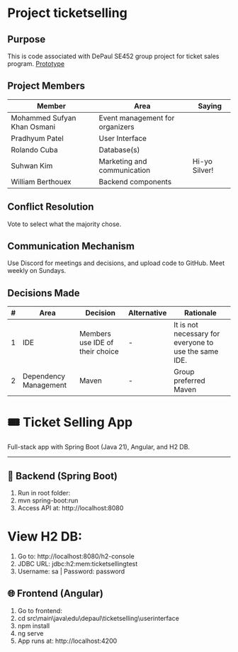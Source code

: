 # Project ticketselling

## Purpose

This is code associated with DePaul SE452 group project for ticket sales program.
[Prototype](https://app.moqups.com/1zIpZ8l9DC2ShQhs4aCoKQK6kA0BC7y1/view/page/ad64222d5)

## Project Members

| Member | Area | Saying        |
| ------ | ---- |---------------|
| Mohammed Sufyan Khan Osmani | Event management for organizers |               |
| Pradhyum Patel | User Interface |               |
| Rolando Cuba | Database(s) |               |
| Suhwan Kim | Marketing and communication | Hi-yo Silver! |
| William Berthouex | Backend components |               |

## Conflict Resolution

Vote to select what the majority chose.

## Communication Mechanism

Use Discord for meetings and decisions, and upload code to GitHub.
Meet weekly on Sundays.

## Decisions Made

| # | Area                  | Decision                        | Alternative | Rationale                                             |
|---|-----------------------|---------------------------------|-------------|-------------------------------------------------------|
| 1 | IDE                   | Members use IDE of their choice | -           | It is not necessary for everyone to use the same IDE. |
| 2 | Dependency Management | Maven                           | -           | Group preferred Maven                                 |

# 🎟️ Ticket Selling App

Full-stack app with Spring Boot (Java 21), Angular, and H2 DB.

---

## 🔧 Backend (Spring Boot)

1. Run in root folder:
2. mvn spring-boot:run
3. Access API at: http://localhost:8080

# View H2 DB:

1. Go to: http://localhost:8080/h2-console
2. JDBC URL: jdbc:h2:mem:ticketsellingtest
3. Username: sa | Password: password

## 🌐 Frontend (Angular)
1. Go to frontend:
2. cd src\main\java\edu\depaul\ticketselling\userinterface
3. npm install
4. ng serve
5. App runs at: http://localhost:4200
